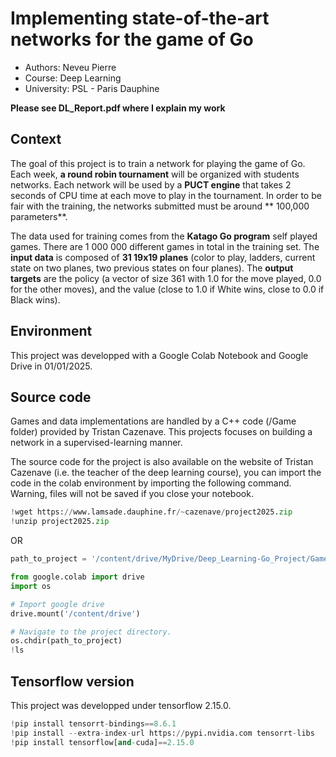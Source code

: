 # Implementing state-of-the-art networks for the game of Go


* Authors: Neveu Pierre
* Course: Deep Learning
* University: PSL - Paris Dauphine

**Please see DL_Report.pdf where I explain my work**

## Context

The goal of this project is to train a network for playing the game of Go. Each week, **a round robin tournament** will be organized with students networks. Each network will be used by a **PUCT engine** that takes 2 seconds of CPU time at each move to play in the tournament. In order to be fair with the training, the networks submitted must be around ** 100,000 parameters**.  

The data used for training comes from the **Katago Go program** self played games. There are 1 000 000 different games in total in the training set. The **input data** is composed of **31 19x19 planes** (color to play, ladders, current state on two planes, two previous states on four planes). The **output targets** are the policy (a vector of size 361 with 1.0 for the move played, 0.0 for the other moves), and the value (close to 1.0 if White wins, close to 0.0 if Black wins).

## Environment
This project was developped with a Google Colab Notebook and Google Drive in 01/01/2025.

## Source code
Games and data implementations are handled by a C++ code (/Game folder) provided by Tristan Cazenave. This projects focuses on building a network in a supervised-learning manner.

The source code for the project is also available on the website of Tristan Cazenave
(i.e. the teacher of the deep learning course), you can import the code in the colab environment by importing the following command. Warning, files
will not be saved if you close your notebook.

```python
!wget https://www.lamsade.dauphine.fr/~cazenave/project2025.zip
!unzip project2025.zip
```
OR
```python
path_to_project = '/content/drive/MyDrive/Deep_Learning-Go_Project/Game' # Update with your path

from google.colab import drive
import os

# Import google drive
drive.mount('/content/drive')

# Navigate to the project directory.
os.chdir(path_to_project)
!ls
```

## Tensorflow version
This project was developped under tensorflow 2.15.0.

```python
!pip install tensorrt-bindings==8.6.1
!pip install --extra-index-url https://pypi.nvidia.com tensorrt-libs
!pip install tensorflow[and-cuda]==2.15.0
```
